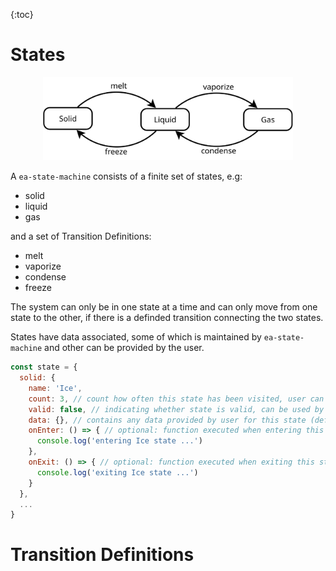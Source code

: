 {:toc}

# States

<p align="center">
  <img src="./statemachine-matter-simple.svg" width="400px">
</p>

A `ea-state-machine` consists of a finite set of states, e.g:

- solid
- liquid
- gas

and a set of Transition Definitions:

- melt
- vaporize
- condense
- freeze

The system can only be in one state at a time and can only move from one state to the other, if there is a definded transition connecting the two states.

States have data associated, some of which is maintained by `ea-state-machine` and other can be provided by the user.

```js
const state = {
  solid: {
    name: 'Ice',
    count: 3, // count how often this state has been visited, user can provide initial value (default: 0)
    valid: false, // indicating whether state is valid, can be used by guards (default: false)
    data: {}, // contains any data provided by user for this state (default: {})
    onEnter: () => { // optional: function executed when entering this state
      console.log('entering Ice state ...')
    },
    onExit: () => { // optional: function executed when exiting this state
      console.log('exiting Ice state ...')
    }
  },
  ...
}

```

# Transition Definitions




